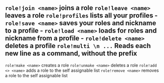 `role!join <name>` joins a role
`role!leave <name>` leaves a role
`role!profiles` lists all your profiles -
`role!save <name>` saves your roles and nickname to a profile -
`role!load <name>` loads for roles and nickname from a profile -
`role!delete <name>` deletes a profile
`role!multi \n ...` Reads each new line as a command, without the prefix
---
`role!make <name>` creates a role
`role!unmake <name>` deletes a role
`role!add <> <name>` adds a role to the self assignable list
`role!remove <name>` removes a role to the self assignable list